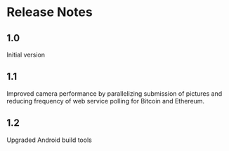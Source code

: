 # Release Notes

## 1.0
Initial version

## 1.1
Improved camera performance by parallelizing submission of pictures
and reducing frequency of web service polling for Bitcoin and Ethereum.

## 1.2
Upgraded Android build tools
